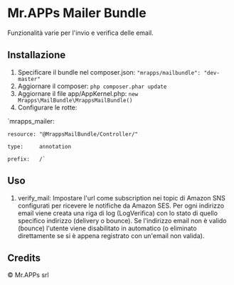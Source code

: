 # Mr.APPs Mailer Bundle

Funzionalità varie per l'invio e verifica delle email.

## Installazione

1. Specificare il bundle nel composer.json: `"mrapps/mailbundle": "dev-master"`
2. Aggiornare il composer: `php composer.phar update`
3. Aggiornare il file app/AppKernel.php: `new Mrapps\MailBundle\MrappsMailBundle()`
4. Configurare le rotte:

`mrapps_mailer:

    resource: "@MrappsMailBundle/Controller/"

    type:     annotation

    prefix:   /`

## Uso

1. verify_mail:
Impostare l'url come subscription nei topic di Amazon SNS configurati per ricevere le notifiche da Amazon SES.
Per ogni indirizzo email viene creata una riga di log (LogVerifica) con lo stato di quello specifico indirizzo (delivery o bounce).
Se l'indirizzo email non è valido (bounce) l'utente viene disabilitato in automatico (o eliminato direttamente se si è appena registrato con un'email non valida).

## Credits

© Mr.APPs srl